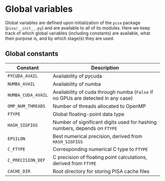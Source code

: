 # Global variables

Global variables are defined upon initialization of the `pisa` package (`pisa/__init__.py`) and are available to all of its modules. Here we keep track of which global
variables (including constants) are available, what their purpose is, and by which stage(s) they are used.

## Global constants

| Constant | Description |
| --- | --- |
| `PYCUDA_AVAIL` | Availability of pycuda |
| `NUMBA_AVAIL` | Availability of numba |
| `NUMBA_CUDA_AVAIL` | Availability of cuda through numba (`False` if no GPUs are detected in any case) |
| `OMP_NUM_THREADS` | Number of threads allocated to OpenMP |
| `FTYPE` | Global floating-point data type |
| `HASH_SIGFIGS` | Number of significant digits used for hashing numbers, depends on `FTYPE` |
| `EPSILON` | Best numerical precision, derived from `HASH_SIGFIGS` |
| `C_FTYPE` | Corresponding numerical C type to `FTYPE`  |
| `C_PRECISION_DEF` | C precision of floating point calculations, derived from `FTYPE` |
| `CACHE_DIR` | Root directory for storing PISA cache files |
